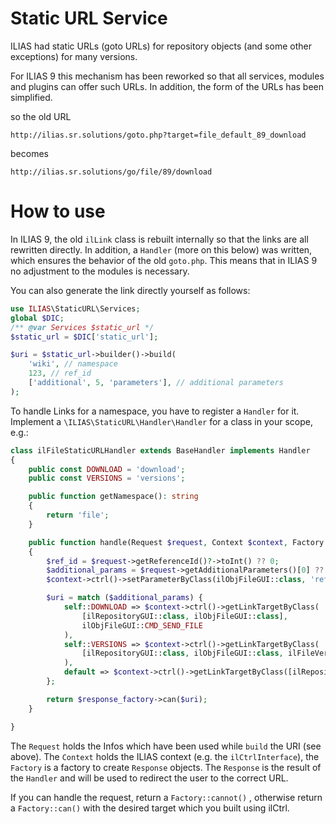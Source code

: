 Static URL Service
==================

ILIAS had static URLs (goto URLs) for repository objects (and some other exceptions) for many versions.

For ILIAS 9 this mechanism has been reworked so that all services, modules and plugins can offer such URLs. In addition, the form of the URLs has been simplified.

so the old URL

`http://ilias.sr.solutions/goto.php?target=file_default_89_download`

becomes

`http://ilias.sr.solutions/go/file/89/download`

# How to use
In ILIAS 9, the old `ilLink` class is rebuilt internally so that the links are all rewritten directly. In addition, a `Handler` (more on this below) was written, which ensures the behavior of the old `goto.php`. This means that in ILIAS 9 no adjustment to the modules is necessary.

You can also generate the link directly yourself as follows:

```php
use ILIAS\StaticURL\Services;
global $DIC;
/** @var Services $static_url */
$static_url = $DIC['static_url'];

$uri = $static_url->builder()->build(
    'wiki', // namespace
    123, // ref_id
    ['additional', 5, 'parameters'], // additional parameters
);
```

To handle Links for a namespace, you have to register a `Handler` for it. Implement a `\ILIAS\StaticURL\Handler\Handler` for a class in your scope, e.g.: 

```php
class ilFileStaticURLHandler extends BaseHandler implements Handler
{
    public const DOWNLOAD = 'download';
    public const VERSIONS = 'versions';

    public function getNamespace(): string
    {
        return 'file';
    }

    public function handle(Request $request, Context $context, Factory $response_factory): Response
    {
        $ref_id = $request->getReferenceId()?->toInt() ?? 0;
        $additional_params = $request->getAdditionalParameters()[0] ?? null;
        $context->ctrl()->setParameterByClass(ilObjFileGUI::class, 'ref_id', $ref_id);

        $uri = match ($additional_params) {
            self::DOWNLOAD => $context->ctrl()->getLinkTargetByClass(
                [ilRepositoryGUI::class, ilObjFileGUI::class],
                ilObjFileGUI::CMD_SEND_FILE
            ),
            self::VERSIONS => $context->ctrl()->getLinkTargetByClass(
                [ilRepositoryGUI::class, ilObjFileGUI::class, ilFileVersionsGUI::class]
            ),
            default => $context->ctrl()->getLinkTargetByClass([ilRepositoryGUI::class, ilObjFileGUI::class]),
        };

        return $response_factory->can($uri);
    }

}
```
The `Request` holds the Infos which have been used while `build` the URI (see above). The `Context` holds the ILIAS context (e.g. the `ilCtrlInterface`), the `Factory` is a factory to create `Response` objects. The `Response` is the result of the `Handler` and will be used to redirect the user to the correct URL.

If you can handle the request, return a `Factory::cannot()` , otherwise return a `Factory::can()` with the desired target which you built using ilCtrl.
